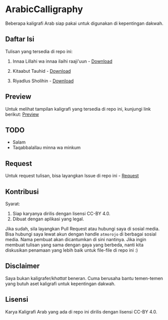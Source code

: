 # ArabicCalligraphy
Beberapa kaligrafi Arab siap pakai untuk digunakan di kepentingan dakwah.

## Daftar Isi
Tulisan yang tersedia di repo ini:
1. Innaa Lillahi wa innaa ilaihi raaji'uun - [Download](https://raw.githubusercontent.com/atmorojo/ArabicCalligraphy/main/Innaa-Lillah_CC-BY-4.svg)

2. Kitaabut Tauhid - [Download](https://raw.githubusercontent.com/atmorojo/ArabicCalligraphy/main/Kitabut-Tauhid_CC-BY-4.svg)

3. Riyadlus Sholihin - [Download](https://raw.githubusercontent.com/atmorojo/ArabicCalligraphy/main/Riyadlush-shalihin_CC-BY-4.svg)

## Preview
Untuk melihat tampilan kaligrafi yang tersedia di repo ini, kunjungi link
berikut: [Preview](https://github.com/atmorojo/ArabicCalligraphy/blob/main/PREVIEW.md)

## TODO
- Salam
- Taqabbalallau minna wa minkum 

## Request
Untuk request tulisan, bisa layangkan Issue di repo ini - [Request](https://github.com/atmorojo/ArabicCalligraphy/issues/new)

## Kontribusi
Syarat:
1. Siap karyanya dirilis dengan lisensi CC-BY 4.0.
2. Dibuat dengan aplikasi yang legal.

Jika sudah, sila layangkan Pull Request atau hubungi saya di sosial media. Bisa hubungi saya lewat akun dengan handle `atmorojo` di berbagai sosial media. Nama pembuat akan dicantumkan di sini nantinya. Jika ingin membuat tulisan yang sama dengan gaya yang berbeda, nanti kita diskusikan penamaan yang lebih baik untuk file-file di repo ini :)

## Disclaimer
Saya bukan kaligrafer/_khattat_ beneran. Cuma berusaha bantu temen-temen yang
butuh aset kaligrafi untuk kepentingan dakwah.

## Lisensi
Karya Kaligrafi Arab yang ada di repo ini dirilis dengan lisensi CC-BY 4.0.
